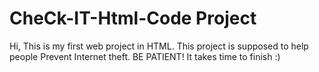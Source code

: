 # CheCk-IT-Html-Code Project

Hi, This is my first web project in HTML.
This project is supposed to help people Prevent Internet theft.
BE PATIENT! It takes time to finish :)
